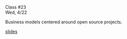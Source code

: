 <div class="lecture2">

<div class="column_date">
<p markdown="block">

Class #23 <br>
Wed, 4/22

</p>
</div>
<div class="column_materials">
<p markdown="block">

Business models centered around open source projects.

[slides](slides/business_models.html)
 

</p>
</div>

<div class="column_assign">
<p markdown="block">



</p>
</div>

</div>
